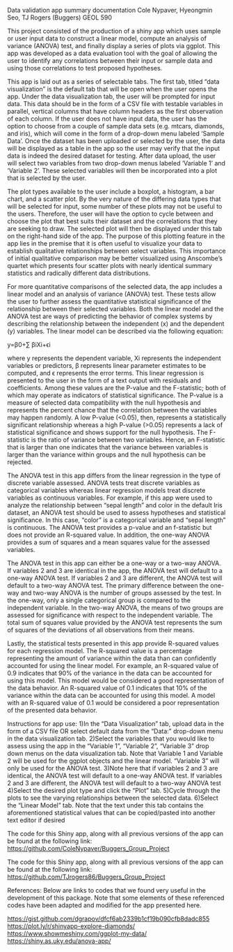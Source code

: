 Data validation app summary documentation
Cole Nypaver, Hyeongmin Seo, TJ Rogers (Buggers)
GEOL 590

This project consisted of the production of a shiny app which uses sample or user input data to construct a linear model, compute an analysis of variance (ANOVA) test, and finally display a series of plots via ggplot. This app was developed as a data evaluation tool with the goal of allowing the user to identify any correlations between their input or sample data and using those correlations to test proposed hypotheses.

This app is laid out as a series of selectable tabs. The first tab, titled “data visualization” is the default tab that will be open when the user opens the app. Under the data visualization tab, the user will be prompted for input data. This data should be in the form of a CSV file with testable variables in parallel, vertical columns that have column headers as the first observation of each column. If the user does not have input data, the user has the option to choose from a couple of sample data sets (e.g. mtcars, diamonds, and iris), which will come in the form of a drop-down menu labeled ‘Sample Data’. Once the dataset has been uploaded or selected by the user, the data will be displayed as a table in the app so the user may verify that the input data is indeed the desired dataset for testing.  After data upload, the user will select two variables from two drop-down menus labeled ‘Variable 1’ and ‘Variable 2’. These selected variables will then be incorporated into a plot that is selected by the user.  

The plot types available to the user include a boxplot, a histogram, a bar chart, and a scatter plot. By the very nature of the differing data types that will be selected for input, some number of these plots may not be useful to the users. Therefore, the user will have the option to cycle between and choose the plot that best suits their dataset and the correlations that they are seeking to draw. The selected plot will then be displayed under this tab on the right-hand side of the app. The purpose of this plotting feature in the app lies in the premise that it is often useful to visualize your data to establish qualitative relationships between select variables. This importance of initial qualitative comparison may be better visualized using Anscombe’s quartet which presents four scatter plots with nearly identical summary statistics and radically different data distributions.

For more quantitative comparisons of the selected data, the app includes a linear model and an analysis of variance (ANOVA) test. These tests allow the user to further assess the quantitative statistical significance of the relationship between their selected variables. Both the linear model and the ANOVA test are ways of predicting the behavior of complex systems by describing the relationship between the independent (x) and the dependent (y) variables. The linear model can be described via the following equation:

 y=β0+∑ βiXi+ϵi

where y represents the dependent variable, Xi represents the independent variables or predictors, β represents linear parameter estimates to be computed, and ϵ represents the error terms. This linear regression is presented to the user in the form of a text output with residuals and coefficients. Among these values are the P-value and the F-statistic; both of which may operate as indicators of statistical significance. The P-value is a measure of selected data compatibility with the null hypothesis and represents the percent chance that the correlation between the variables may happen randomly. A low P-value (<0.05), then, represents a statistically significant relationship whereas a high P-value (>0.05) represents a lack of statistical significance and shows support for the null hypothesis. The F-statistic is the ratio of variance between two variables. Hence, an F-statistic that is larger than one indicates that the variance between variables is larger than the variance within groups and the null hypothesis can be rejected.

The ANOVA test in this app differs from the linear regression in the type of discrete variable assessed. ANOVA tests treat discrete variables as categorical variables whereas linear regression models treat discrete variables as continuous variables. For example, if this app were used to analyze the relationship between “sepal length” and color in the default Iris dataset, an ANOVA test should be used to assess hypotheses and statistical significance. In this case, “color” is a categorical variable and “sepal length” is continuous. The ANOVA test provides a p-value and an f-statistic but does not provide an R-squared value. In addition, the one-way ANOVA provides a sum of squares and a mean squares value for the assessed variables.

The ANOVA test in this app can either be a one-way or a two-way ANOVA. If variables 2 and 3 are identical in the app, the ANOVA test will default to a one-way ANOVA test. If variables 2 and 3 are different, the ANOVA test will default to a two-way ANOVA test. The primary difference between the one-way and two-way ANOVA is the number of groups assessed by the test. In the one-way, only a single categorical group is compared to the independent variable. In the two-way ANOVA, the means of two groups are assessed for significance with respect to the independent variable. The total sum of squares value provided by the ANOVA test represents the sum of squares of the deviations of all observations from their means. 

Lastly, the statistical tests presented in this app provide R-squared values for each regression model. The R-squared value is a percentage representing the amount of variance within the data than can confidently accounted for using the linear model. For example, an R-squared value of 0.9 indicates that 90% of the variance in the data can be accounted for using this model. This model would be considered a good representation of the data behavior. An R-squared value of 0.1 indicates that 10% of the variance within the data can be accounted for using this model. A model with an R-squared value of 0.1 would be considered a poor representation of the presented data behavior.
  
Instructions for app use:
	1)In the “Data Visualization” tab, upload data in the form of a CSV file OR select 				default data from the “Data:” drop-down menu in the data visualization tab.
	2)Select the variables that you would like to assess using the app in the “Variable 				1”, “Variable 2”, “Variable 3” drop down menus on the data visualization tab. 				Note that Variable 1 and Variable 2 will be used for the ggplot objects and the 			linear model. “Variable 3” will only be used for the ANOVA test.
	3)Note here that if variables 2 and 3 are identical, the ANOVA test will default to a 				one-way ANOVA test. If variables 2 and 3 are different, the ANOVA test will 		default to a two-way ANOVA test
	4)Select the desired plot type and click the “Plot” tab.
	5)Cycle through the plots to see the varying relationships between the selected 				data.
	6)Select the “Linear Model” tab. Note that the text under this tab contains the 				aforementioned statistical values that can be copied/pasted into another text 				editor if desired

The code for this Shiny app, along with all previous versions of the app can be found at the following link: https://github.com/ColeNypaver/Buggers_Group_Project


The code for this Shiny app, along with all previous versions of the app can be found at the following link: https://github.com/TJrogers86/Buggers_Group_Project

References:
Below are links to codes that we found very useful in the development of this package. Note that some elements of these referenced codes have been adapted and modified for the app presented here.

https://gist.github.com/dgrapov/dfcf6ab2339b1cf19b090cfb8dadc855
https://plot.ly/r/shinyapp-explore-diamonds/
https://www.showmeshiny.com/ggplot-my-data/
https://shiny.as.uky.edu/anova-app/
